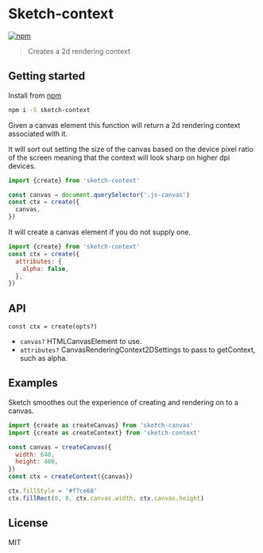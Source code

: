 # Sketch-context

[![npm](https://img.shields.io/npm/v/sketch-context.svg?style=flat)](https://www.npmjs.com/package/sketch-context)

> Creates a 2d rendering context

## Getting started

Install from [npm](https://npmjs.com)

```sh
npm i -S sketch-context
```

Given a canvas element this function will return a 2d rendering context associated with it.

It will sort out setting the size of the canvas based on the device pixel ratio of the screen meaning that the context will look sharp on higher dpi devices.

```js
import {create} from 'sketch-context'

const canvas = document.querySelector('.js-canvas')
const ctx = create({
  canvas,
})
```

It will create a canvas element if you do not supply one.

```js
import {create} from 'sketch-context'
const ctx = create({
  attributes: {
    alpha: false,
  },
})
```

## API

```
const ctx = create(opts?)
```

- `canvas?` HTMLCanvasElement to use.
- `attributes?` CanvasRenderingContext2DSettings to pass to getContext, such as alpha.

## Examples

Sketch smoothes out the experience of creating and rendering on to a canvas.

```js
import {create as createCanvas} from 'sketch-canvas'
import {create as createContext} from 'sketch-context'

const canvas = createCanvas({
  width: 640,
  height: 480,
})
const ctx = createContext({canvas})

ctx.fillStyle = '#f7ce68'
ctx.fillRect(0, 0, ctx.canvas.width, ctx.canvas.height)
```

## License

MIT
